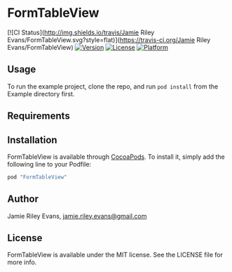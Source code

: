 # FormTableView

[![CI Status](http://img.shields.io/travis/Jamie Riley Evans/FormTableView.svg?style=flat)](https://travis-ci.org/Jamie Riley Evans/FormTableView)
[![Version](https://img.shields.io/cocoapods/v/FormTableView.svg?style=flat)](http://cocoapods.org/pods/FormTableView)
[![License](https://img.shields.io/cocoapods/l/FormTableView.svg?style=flat)](http://cocoapods.org/pods/FormTableView)
[![Platform](https://img.shields.io/cocoapods/p/FormTableView.svg?style=flat)](http://cocoapods.org/pods/FormTableView)

## Usage

To run the example project, clone the repo, and run `pod install` from the Example directory first.

## Requirements

## Installation

FormTableView is available through [CocoaPods](http://cocoapods.org). To install
it, simply add the following line to your Podfile:

```ruby
pod "FormTableView"
```

## Author

Jamie Riley Evans, jamie.riley.evans@gmail.com

## License

FormTableView is available under the MIT license. See the LICENSE file for more info.

